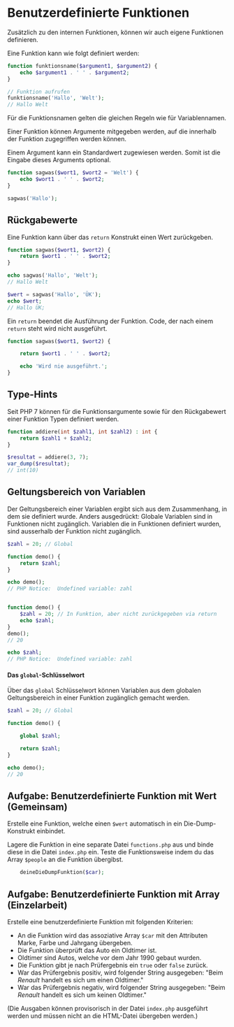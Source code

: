 # Benutzerdefinierte Funktionen

Zusätzlich zu den internen Funktionen, können wir auch eigene Funktionen definieren.

Eine Funktion kann wie folgt definiert werden:

```php
function funktionsname($argument1, $argument2) {
    echo $argument1 . ' ' . $argument2;
}

// Funktion aufrufen
funktionsname('Hallo', 'Welt');
// Hallo Welt
```

Für die Funktionsnamen gelten die gleichen Regeln wie für Variablennamen.

Einer Funktion können Argumente mitgegeben werden, auf die innerhalb der Funktion zugegriffen werden können.

Einem Argument kann ein Standardwert zugewiesen werden. Somit ist die Eingabe dieses Arguments optional.

```php
function sagwas($wort1, $wort2 = 'Welt') {
    echo $wort1 . ' ' . $wort2;
}

sagwas('Hallo');
```

## Rückgabewerte

Eine Funktion kann über das `return` Konstrukt einen Wert zurückgeben.

```php
function sagwas($wort1, $wort2) {
    return $wort1 . ' ' . $wort2;
}

echo sagwas('Hallo', 'Welt');
// Hallo Welt

$wert = sagwas('Hallo', 'ÜK');
echo $wert;
// Hallo ÜK;
```

Ein `return` beendet die Ausführung der Funktion. Code, der nach einem `return` steht wird nicht ausgeführt.

```php
function sagwas($wort1, $wort2) {

    return $wort1 . ' ' . $wort2;

    echo 'Wird nie ausgeführt.';
}
```

## Type-Hints

Seit PHP 7 können für die Funktionsargumente sowie für den Rückgabewert einer Funktion Typen definiert werden.

```php
function addiere(int $zahl1, int $zahl2) : int {
    return $zahl1 + $zahl2;
}

$resultat = addiere(3, 7);
var_dump($resultat);
// int(10)
```

## Geltungsbereich von Variablen

Der Geltungsbereich einer Variablen ergibt sich aus dem Zusammenhang, in dem sie definiert wurde. Anders ausgedrückt: Globale Variablen sind in Funktionen nicht zugänglich. Variablen die in Funktionen definiert wurden, sind ausserhalb der Funktion nicht zugänglich.

```php
$zahl = 20; // Global

function demo() {
    return $zahl;
}

echo demo();
// PHP Notice:  Undefined variable: zahl


function demo() {
    $zahl = 20; // In Funktion, aber nicht zurückgegeben via return
    echo $zahl;
}
demo();
// 20

echo $zahl;
// PHP Notice:  Undefined variable: zahl

```

#### Das `global`-Schlüsselwort

Über das `global` Schlüsselwort können Variablen aus dem globalen Geltungsbereich in einer Funktion zugänglich gemacht werden.

```php
$zahl = 20; // Global

function demo() {

    global $zahl;

    return $zahl;
}

echo demo();
// 20
```

## Aufgabe: Benutzerdefinierte Funktion mit Wert (Gemeinsam)

Erstelle eine Funktion, welche einen `$wert` automatisch in ein Die-Dump-Konstrukt einbindet.

Lagere die Funktion in eine separate Datei `functions.php` aus und binde diese in die Datei `index.php` ein. Teste die Funktionsweise indem du das Array `$people` an die Funktion übergibst.

```php
    deineDieDumpFunktion($car);
```

## Aufgabe: Benutzerdefinierte Funktion mit Array (Einzelarbeit)

Erstelle eine benutzerdefinierte Funktion mit folgenden Kriterien:
* An die Funktion wird das assoziative Array `$car` mit den Attributen Marke, Farbe und Jahrgang übergeben.
* Die Funktion überprüft das Auto ein Oldtimer ist.
* Oldtimer sind Autos, welche vor dem Jahr 1990 gebaut wurden.
* Die Funktion gibt je nach Prüfergebnis ein `true` oder `false` zurück.
* War das Prüfergebnis positiv, wird folgender String ausgegeben: "Beim *Renault* handelt es sich um einen Oldtimer."
* War das Prüfergebnis negativ, wird folgender String ausgegeben: "Beim *Renault* handelt es sich um keinen Oldtimer."

(Die Ausgaben können provisorisch in der Datei `index.php` ausgeführt werden und müssen nicht an die HTML-Datei übergeben werden.)